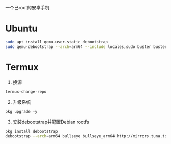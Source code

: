 一个已root的安卓手机

# Ubuntu
```sh
sudo apt install qemu-user-static debootstrap
sudo qemu-debootstrap --arch=arm64 --include locales,sudo buster buster http://mirrors.tuna.tsinghua.edu.cn/debian/
```

# Termux
1. 换源

`termux-change-repo`

2. 升级系统

`pkg upgrade -y`

3. 安装debootstrap并配置Debian rootfs

```sh
pkg install debootstrap
debootstrap --arch=arm64 bullseye bullseye_arm64 http://mirrors.tuna.tsinghua.edu.cn/debian/
```
